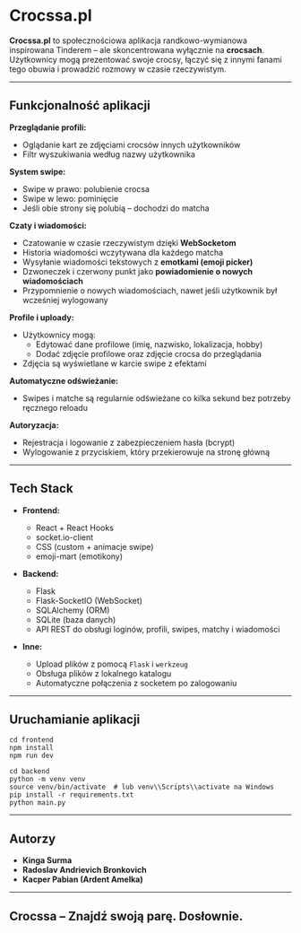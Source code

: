 # Crocssa.pl 

**Crocssa.pl** to społecznościowa aplikacja randkowo-wymianowa inspirowana Tinderem – ale skoncentrowana wyłącznie na **crocsach**. Użytkownicy mogą prezentować swoje crocsy, łączyć się z innymi fanami tego obuwia i prowadzić rozmowy w czasie rzeczywistym.

---

## Funkcjonalność aplikacji

**Przeglądanie profili:**
- Oglądanie kart ze zdjęciami crocsów innych użytkowników
- Filtr wyszukiwania według nazwy użytkownika

**System swipe:**
- Swipe w prawo: polubienie crocsa
- Swipe w lewo: pominięcie
- Jeśli obie strony się polubią – dochodzi do matcha

**Czaty i wiadomości:**
- Czatowanie w czasie rzeczywistym dzięki **WebSocketom**
- Historia wiadomości wczytywana dla każdego matcha
- Wysyłanie wiadomości tekstowych z **emotkami (emoji picker)**
- Dzwoneczek i czerwony punkt jako **powiadomienie o nowych wiadomościach**
- Przypomnienie o nowych wiadomościach, nawet jeśli użytkownik był wcześniej wylogowany

**Profile i uploady:**
- Użytkownicy mogą:
  - Edytować dane profilowe (imię, nazwisko, lokalizacja, hobby)
  - Dodać zdjęcie profilowe oraz zdjęcie crocsa do przeglądania
- Zdjęcia są wyświetlane w karcie swipe z efektami

**Automatyczne odświeżanie:**
- Swipes i matche są regularnie odświeżane co kilka sekund bez potrzeby ręcznego reloadu

**Autoryzacja:**
- Rejestracja i logowanie z zabezpieczeniem hasła (bcrypt)
- Wylogowanie z przyciskiem, który przekierowuje na stronę główną

---
## Tech Stack

- **Frontend:**
  - React + React Hooks
  - socket.io-client
  - CSS (custom + animacje swipe)
  - emoji-mart (emotikony)

- **Backend:**
  - Flask
  - Flask-SocketIO (WebSocket)
  - SQLAlchemy (ORM)
  - SQLite (baza danych)
  - API REST do obsługi loginów, profili, swipes, matchy i wiadomości

- **Inne:**
  - Upload plików z pomocą `Flask` i `werkzeug`
  - Obsługa plików z lokalnego katalogu
  - Automatyczne połączenia z socketem po zalogowaniu

---
## Uruchamianie aplikacji
```
cd frontend
npm install 
npm run dev
```

```
cd backend
python -m venv venv
source venv/bin/activate  # lub venv\\Scripts\\activate na Windows
pip install -r requirements.txt
python main.py
```


---
## Autorzy

- **Kinga Surma** 
- **Radoslav Andrievich Bronkovich** 
- **Kacper Pabian (Ardent Amelka)** 

---

## Crocssa – Znajdź swoją parę. Dosłownie.

